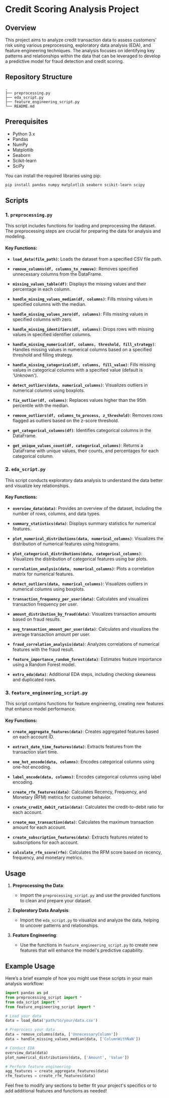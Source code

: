 # Credit Scoring Analysis Project

## Overview

This project aims to analyze credit transaction data to assess customers' risk using various preprocessing, exploratory data analysis (EDA), and feature engineering techniques. The analysis focuses on identifying key patterns and relationships within the data that can be leveraged to develop a predictive model for fraud detection and credit scoring.

## Repository Structure

```plaintext
.
├── preprocessing.py
├── eda_script.py
├── feature_engineering_script.py
└── README.md
```

## Prerequisites

- Python 3.x
- Pandas
- NumPy
- Matplotlib
- Seaborn
- Scikit-learn
- SciPy

You can install the required libraries using pip:

```bash
pip install pandas numpy matplotlib seaborn scikit-learn scipy
```

## Scripts

### 1. `preprocessing.py`

This script includes functions for loading and preprocessing the dataset. The preprocessing steps are crucial for preparing the data for analysis and modeling.

#### Key Functions:

- **`load_data(file_path)`**: Loads the dataset from a specified CSV file path.
- **`remove_columns(df, columns_to_remove)`**: Removes specified unnecessary columns from the DataFrame.

- **`missing_values_table(df)`**: Displays the missing values and their percentage in each column.

- **`handle_missing_values_median(df, columns)`**: Fills missing values in specified columns with the median.

- **`handle_missing_values_zero(df, columns)`**: Fills missing values in specified columns with zero.

- **`handle_missing_identifiers(df, columns)`**: Drops rows with missing values in specified identifier columns.

- **`handle_missing_numerical(df, columns, threshold, fill_strategy)`**: Handles missing values in numerical columns based on a specified threshold and filling strategy.

- **`handle_missing_categorical(df, columns, fill_value)`**: Fills missing values in categorical columns with a specified value (default is 'Unknown').

- **`detect_outliers(data, numerical_columns)`**: Visualizes outliers in numerical columns using boxplots.

- **`fix_outlier(df, columns)`**: Replaces values higher than the 95th percentile with the median.

- **`remove_outliers(df, columns_to_process, z_threshold)`**: Removes rows flagged as outliers based on the z-score threshold.

- **`get_categorical_columns(df)`**: Identifies categorical columns in the DataFrame.

- **`get_unique_values_count(df, categorical_columns)`**: Returns a DataFrame with unique values, their counts, and percentages for each categorical column.

### 2. `eda_script.py`

This script conducts exploratory data analysis to understand the data better and visualize key relationships.

#### Key Functions:

- **`overview_data(data)`**: Provides an overview of the dataset, including the number of rows, columns, and data types.

- **`summary_statistics(data)`**: Displays summary statistics for numerical features.

- **`plot_numerical_distributions(data, numerical_columns)`**: Visualizes the distribution of numerical features using histograms.

- **`plot_categorical_distributions(data, categorical_columns)`**: Visualizes the distribution of categorical features using bar plots.

- **`correlation_analysis(data, numerical_columns)`**: Plots a correlation matrix for numerical features.

- **`detect_outliers(data, numerical_columns)`**: Visualizes outliers in numerical columns using boxplots.

- **`transaction_frequency_per_user(data)`**: Calculates and visualizes transaction frequency per user.

- **`amount_distribution_by_fraud(data)`**: Visualizes transaction amounts based on fraud results.

- **`avg_transaction_amount_per_user(data)`**: Calculates and visualizes the average transaction amount per user.

- **`fraud_correlation_analysis(data)`**: Analyzes correlations of numerical features with the fraud result.

- **`feature_importance_random_forest(data)`**: Estimates feature importance using a Random Forest model.

- **`extra_eda(data)`**: Additional EDA steps, including checking skewness and duplicated rows.

### 3. `feature_engineering_script.py`

This script contains functions for feature engineering, creating new features that enhance model performance.

#### Key Functions:

- **`create_aggregate_features(data)`**: Creates aggregated features based on each account ID.

- **`extract_date_time_features(data)`**: Extracts features from the transaction start time.

- **`one_hot_encode(data, columns)`**: Encodes categorical columns using one-hot encoding.

- **`label_encode(data, columns)`**: Encodes categorical columns using label encoding.

- **`create_rfm_features(data)`**: Calculates Recency, Frequency, and Monetary (RFM) metrics for customer behavior.

- **`create_credit_debit_ratio(data)`**: Calculates the credit-to-debit ratio for each account.

- **`create_max_transaction(data)`**: Calculates the maximum transaction amount for each account.

- **`create_subscription_features(data)`**: Extracts features related to subscriptions for each account.

- **`calculate_rfm_score(rfm)`**: Calculates the RFM score based on recency, frequency, and monetary metrics.

## Usage

1. **Preprocessing the Data**:

   - Import the `preprocessing_script.py` and use the provided functions to clean and prepare your dataset.

2. **Exploratory Data Analysis**:

   - Import the `eda_script.py` to visualize and analyze the data, helping to uncover patterns and relationships.

3. **Feature Engineering**:
   - Use the functions in `feature_engineering_script.py` to create new features that will enhance the model's predictive capability.

## Example Usage

Here’s a brief example of how you might use these scripts in your main analysis workflow:

```python
import pandas as pd
from preprocessing_script import *
from eda_script import *
from feature_engineering_script import *

# Load your data
data = load_data('path/to/your/data.csv')

# Preprocess your data
data = remove_columns(data, ['UnnecessaryColumn'])
data = handle_missing_values_median(data, ['ColumnWithNaN'])

# Conduct EDA
overview_data(data)
plot_numerical_distributions(data, ['Amount', 'Value'])

# Perform feature engineering
agg_features = create_aggregate_features(data)
rfm_features = create_rfm_features(data)
```

Feel free to modify any sections to better fit your project's specifics or to add additional features and functions as needed!
